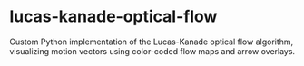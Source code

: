 # lucas-kanade-optical-flow
Custom Python implementation of the Lucas-Kanade optical flow algorithm, visualizing motion vectors using color-coded flow maps and arrow overlays.
